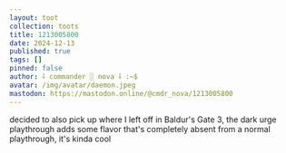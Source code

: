 ```yaml
---
layout: toot
collection: toots
title: 1213005800
date: 2024-12-13
published: true
tags: []
pinned: false
author: ⸸ commander ░ nova ⸸ :~$
avatar: /img/avatar/daemon.jpeg
mastodon: https://mastodon.online/@cmdr_nova/1213005800
---
```


decided to also pick up where I left off in Baldur's Gate 3, the dark urge playthrough adds some flavor that's completely absent from a normal playthrough, it's kinda cool
